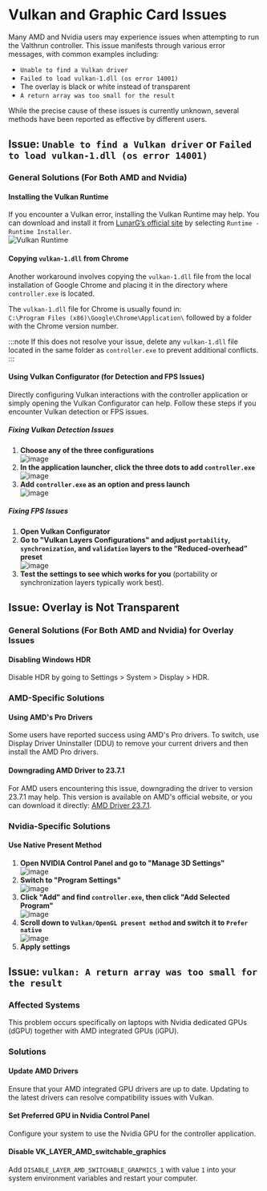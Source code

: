 # Vulkan and Graphic Card Issues

Many AMD and Nvidia users may experience issues when attempting to run the Valthrun controller. This issue manifests through various error messages, with common examples including:

- `Unable to find a Vulkan driver`
- `Failed to load vulkan-1.dll (os error 14001)`
- The overlay is black or white instead of transparent
- `A return array was too small for the result`

While the precise cause of these issues is currently unknown, several methods have been reported as effective by different users.

## Issue: `Unable to find a Vulkan driver` or `Failed to load vulkan-1.dll (os error 14001)`

### General Solutions (For Both AMD and Nvidia)

#### Installing the Vulkan Runtime

If you encounter a Vulkan error, installing the Vulkan Runtime may help. You can download and install it from [LunarG’s official site](https://vulkan.lunarg.com/sdk/home) by selecting `Runtime - Runtime Installer`.  
![Vulkan Runtime](@site/docs/_media/screenshot_vulkan_runtime.png)

#### Copying `vulkan-1.dll` from Chrome

Another workaround involves copying the `vulkan-1.dll` file from the local installation of Google Chrome and placing it in the directory where `controller.exe` is located.

The `vulkan-1.dll` file for Chrome is usually found in:  
`C:\Program Files (x86)\Google\Chrome\Application\` followed by a folder with the Chrome version number.

:::note
If this does not resolve your issue, delete any `vulkan-1.dll` file located in the same folder as `controller.exe` to prevent additional conflicts.
:::

#### Using Vulkan Configurator (for Detection and FPS Issues)

Directly configuring Vulkan interactions with the controller application or simply opening the Vulkan Configurator can help. Follow these steps if you encounter Vulkan detection or FPS issues.

##### Fixing Vulkan Detection Issues

1. **Choose any of the three configurations**  
   ![image](https://github.com/Valthrun/Wiki/assets/60718218/8e5af2be-9d01-4df5-a5b2-7ab1eba4ecda)
2. **In the application launcher, click the three dots to add `controller.exe`**  
   ![image](https://github.com/Valthrun/Wiki/assets/60718218/99f63152-6820-4245-a7f4-f4343a834da2)
3. **Add `controller.exe` as an option and press launch**  
   ![image](https://github.com/Valthrun/Wiki/assets/60718218/4a292d93-3566-418b-b9b7-6bea549c6a35)

##### Fixing FPS Issues

1. **Open Vulkan Configurator**
2. **Go to "Vulkan Layers Configurations" and adjust `portability`, `synchronization`, and `validation` layers to the “Reduced-overhead” preset**  
   ![image](https://github.com/Valthrun/Valthrun/assets/60718218/76e5023f-874a-4376-9d8a-4dcfb69497cd)
3. **Test the settings to see which works for you** (portability or synchronization layers typically work best).

## Issue: Overlay is Not Transparent

### General Solutions (For Both AMD and Nvidia) for Overlay Issues

#### Disabling Windows HDR

Disable HDR by going to Settings > System > Display > HDR.

### AMD-Specific Solutions

#### Using AMD's Pro Drivers

Some users have reported success using AMD's Pro drivers. To switch, use Display Driver Uninstaller (DDU) to remove your current drivers and then install the AMD Pro drivers.

#### Downgrading AMD Driver to 23.7.1

For AMD users encountering this issue, downgrading the driver to version 23.7.1 may help. This version is available on AMD's official website, or you can download it directly: [AMD Driver 23.7.1](https://www.amd.com/en/support/kb/release-notes/rn-rad-win-23-7-1).

### Nvidia-Specific Solutions

#### Use Native Present Method

1. **Open NVIDIA Control Panel and go to "Manage 3D Settings"**  
   ![image](@site/docs/_media/nvidia_control_panel_1.png)
2. **Switch to "Program Settings"**  
   ![image](@site/docs/_media/nvidia_control_panel_2.png)
3. **Click "Add" and find `controller.exe`, then click "Add Selected Program"**  
   ![image](@site/docs/_media/nvidia_control_panel_3.png)
4. **Scroll down to `Vulkan/OpenGL present method` and switch it to `Prefer native`**  
   ![image](@site/docs/_media/nvidia_control_panel_4.png)
5. **Apply settings**

## Issue: `vulkan: A return array was too small for the result`

### Affected Systems

This problem occurs specifically on laptops with Nvidia dedicated GPUs (dGPU) together with AMD integrated GPUs (iGPU).

### Solutions

#### Update AMD Drivers

Ensure that your AMD integrated GPU drivers are up to date. Updating to the latest drivers can resolve compatibility issues with Vulkan.

#### Set Preferred GPU in Nvidia Control Panel

Configure your system to use the Nvidia GPU for the controller application.

#### Disable VK_LAYER_AMD_switchable_graphics

Add `DISABLE_LAYER_AMD_SWITCHABLE_GRAPHICS_1` with value `1` into your system environment variables and restart your computer.
